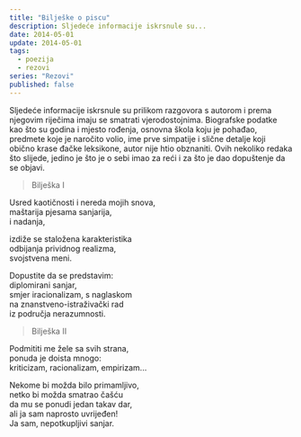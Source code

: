 ```yaml
---
title: "Bilješke o piscu"
description: Sljedeće informacije iskrsnule su...
date: 2014-05-01
update: 2014-05-01
tags:
  - poezija
  - rezovi
series: "Rezovi"
published: false
---
```


Sljedeće informacije iskrsnule su prilikom razgovora s autorom i prema njegovim riječima imaju se smatrati vjerodostojnima. Biografske podatke kao što su godina i mjesto rođenja, osnovna škola koju je pohađao, predmete koje je naročito volio, ime prve simpatije i slične detalje koji obično krase đačke leksikone, autor nije htio obznaniti. Ovih nekoliko redaka što slijede, jedino je što je o sebi imao za reći i za što je dao dopuštenje da se objavi.

> Bilješka I

Usred kaotičnosti i nereda mojih snova,  
maštarija pjesama sanjarija,  
i nadanja,

izdiže se staložena karakteristika  
odbijanja prividnog realizma,  
svojstvena meni.

Dopustite da se predstavim:  
diplomirani sanjar,  
smjer iracionalizam, s naglaskom  
na znanstveno-istraživački rad  
iz područja nerazumnosti.

> Bilješka II

Podmititi me žele sa svih strana,  
ponuda je doista mnogo:  
kriticizam, racionalizam, empirizam...

Nekome bi možda bilo primamljivo,  
netko bi možda smatrao čašću  
da mu se ponudi jedan takav dar,  
ali ja sam naprosto uvrijeđen!  
Ja sam, nepotkupljivi sanjar.
